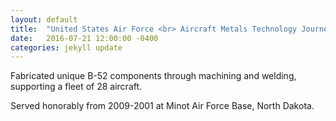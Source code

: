 ```yaml
---
layout: default
title:  "United States Air Force <br> Aircraft Metals Technology Journeyman"
date:   2016-07-21 12:00:00 -0400
categories: jekyll update
---
```

Fabricated unique B-52 components through machining and welding, supporting a fleet of 28 aircraft. 

Served honorably from 2009-2001 at Minot Air Force Base, North Dakota. 
